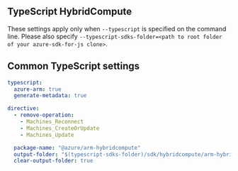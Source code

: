 ## TypeScript HybridCompute

These settings apply only when `--typescript` is specified on the command line.
Please also specify `--typescript-sdks-folder=<path to root folder of your azure-sdk-for-js clone>`.

## Common TypeScript settings

``` yaml $(typescript)
typescript:
  azure-arm: true
  generate-metadata: true

directive:
  - remove-operation:
    - Machines_Reconnect
    - Machines_CreateOrUpdate
    - Machines_Update
```

``` yaml $(typescript) && !$(profile)
  package-name: "@azure/arm-hybridcompute"
  output-folder: "$(typescript-sdks-folder)/sdk/hybridcompute/arm-hybridcompute"
  clear-output-folder: true
```
